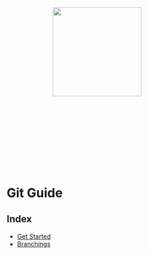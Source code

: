 <img src="https://raw.githubusercontent.com/Gorachevsky/guides/1cc85f712dc78ef4d6fc87bd625a3e5857a204d3/docs/images/git-logo.svg" align="right" width="200" height="200" style="padding:200px;"/>

# Git Guide

## Index

- [Get Started]()
- [Branchings]()

